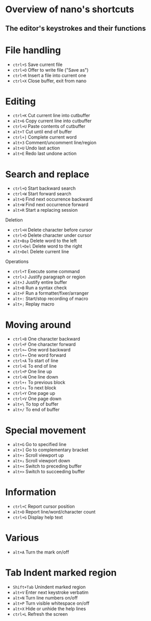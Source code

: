 
# Overview of nano's shortcuts      
## The editor's keystrokes and their functions         

# File handling
- `ctrl+S` Save current file
- `ctrl+O` Offer to write file ("Save as")
- `ctrl+R` Insert a file into current one
- `ctrl+X` Close buffer, exit from nano

# Editing
- `ctrl+K` Cut current line into cutbuffer
- `alt+6`	Copy current line into cutbuffer
- `ctrl+U` Paste contents of cutbuffer
- `alt+T`	Cut until end of buffer
- `ctrl+]` Complete current word
- `alt+3`	Comment/uncomment line/region
- `alt+U`	Undo last action
- `alt+E`	Redo last undone action

# Search and replace
- `ctrl+Q` Start backward search
- `ctrl+W` Start forward search
- `alt+Q`	Find next occurrence backward
- `alt+W`	Find next occurrence forward
- `alt+R`	Start a replacing session

Deletion
- `ctrl+H`	Delete character before cursor      
- `ctrl+D`	Delete character under cursor
- `alt+Bsp`	Delete word to the left
- `ctrl+Del`   	Delete word to the right
- `alt+Del`	Delete current line

Operations
- `ctrl+T`   	Execute some command
- `ctrl+J`	Justify paragraph or region
- `alt+J`	Justify entire buffer
- `alt+B`	Run a syntax check
- `alt+F`	Run a formatter/fixer/arranger
- `alt+:`	Start/stop recording of macro
- `alt+;`	Replay macro

# Moving around
- `ctrl+B`   	One character backward
- `ctrl+F`	One character forward
- `ctrl+←`	One word backward
- `ctrl+→`	One word forward
- `ctrl+A`	To start of line
- `ctrl+E`	To end of line
- `ctrl+P`	One line up
- `ctrl+N`	One line down
- `ctrl+↑`	To previous block
- `ctrl+↓`	To next block
- `ctrl+Y`	One page up
- `ctrl+V`	One page down
- `alt+\`	To top of buffer
- `alt+/`	To end of buffer

# Special movement
- `alt+G`    	Go to specified line
- `alt+]`	Go to complementary bracket
- `alt+↑`	Scroll viewport up
- `alt+↓`	Scroll viewport down
- `alt+<`	Switch to preceding buffer
- `alt+>`	Switch to succeeding buffer

# Information
- `ctrl+C`  	Report cursor position
- `alt+D`	Report line/word/character count
- `ctrl+G`	Display help text

# Various
- `alt+A`	Turn the mark on/off

# Tab	Indent marked region
- `Shift+Tab`   	Unindent marked region
- `alt+V`	Enter next keystroke verbatim
- `alt+N`	Turn line numbers on/off
- `alt+P`	Turn visible whitespace on/off
- `alt+X`	Hide or unhide the help lines
- `ctrl+L`	Refresh the screen
